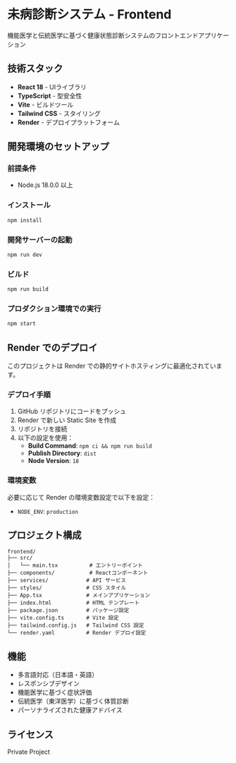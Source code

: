 # 未病診断システム - Frontend

機能医学と伝統医学に基づく健康状態診断システムのフロントエンドアプリケーション

## 技術スタック

- **React 18** - UIライブラリ
- **TypeScript** - 型安全性
- **Vite** - ビルドツール
- **Tailwind CSS** - スタイリング
- **Render** - デプロイプラットフォーム

## 開発環境のセットアップ

### 前提条件
- Node.js 18.0.0 以上

### インストール
```bash
npm install
```

### 開発サーバーの起動
```bash
npm run dev
```

### ビルド
```bash
npm run build
```

### プロダクション環境での実行
```bash
npm start
```

## Render でのデプロイ

このプロジェクトは Render での静的サイトホスティングに最適化されています。

### デプロイ手順

1. GitHub リポジトリにコードをプッシュ
2. Render で新しい Static Site を作成
3. リポジトリを接続
4. 以下の設定を使用：
   - **Build Command**: `npm ci && npm run build`
   - **Publish Directory**: `dist`
   - **Node Version**: `18`

### 環境変数

必要に応じて Render の環境変数設定で以下を設定：

- `NODE_ENV`: `production`

## プロジェクト構成

```
frontend/
├── src/
│   └── main.tsx          # エントリーポイント
├── components/           # Reactコンポーネント
├── services/            # API サービス
├── styles/              # CSS スタイル
├── App.tsx              # メインアプリケーション
├── index.html           # HTML テンプレート
├── package.json         # パッケージ設定
├── vite.config.ts       # Vite 設定
├── tailwind.config.js   # Tailwind CSS 設定
└── render.yaml          # Render デプロイ設定
```

## 機能

- 多言語対応（日本語・英語）
- レスポンシブデザイン
- 機能医学に基づく症状評価
- 伝統医学（東洋医学）に基づく体質診断
- パーソナライズされた健康アドバイス

## ライセンス

Private Project
